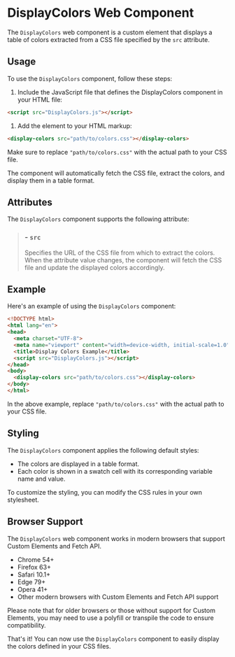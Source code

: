 # DisplayColors Web Component

The `DisplayColors` web component is a custom element that displays a table of
colors extracted from a CSS file specified by the `src` attribute.

## Usage

To use the `DisplayColors` component, follow these steps:

1. Include the JavaScript file that defines the DisplayColors component in your
   HTML file:

```html
<script src="DisplayColors.js"></script>
```

1. Add the <display-colors> element to your HTML markup:

```html
<display-colors src="path/to/colors.css"></display-colors>
```

Make sure to replace `"path/to/colors.css"` with the actual path to your CSS
file.

The component will automatically fetch the CSS file, extract the colors, and
display them in a table format.

## Attributes

The `DisplayColors` component supports the following attribute:

> ### - `src`
>
> Specifies the URL of the CSS file from which to extract the colors. When the
> attribute value changes, the component will fetch the CSS file and update the
> displayed colors accordingly.

## Example

Here's an example of using the `DisplayColors` component:

```html
<!DOCTYPE html>
<html lang="en">
<head>
  <meta charset="UTF-8">
  <meta name="viewport" content="width=device-width, initial-scale=1.0">
  <title>Display Colors Example</title>
  <script src="DisplayColors.js"></script>
</head>
<body>
  <display-colors src="path/to/colors.css"></display-colors>
</body>
</html>
```

In the above example, replace `"path/to/colors.css"` with the actual path to
your CSS file.

## Styling

The `DisplayColors` component applies the following default styles:

- The colors are displayed in a table format.
- Each color is shown in a swatch cell with its corresponding variable name and
  value.

To customize the styling, you can modify the CSS rules in your own stylesheet.

## Browser Support

The `DisplayColors` web component works in modern browsers that support Custom
Elements and Fetch API.

- Chrome 54+
- Firefox 63+
- Safari 10.1+
- Edge 79+
- Opera 41+
- Other modern browsers with Custom Elements and Fetch API support

Please note that for older browsers or those without support for Custom
Elements, you may need to use a polyfill or transpile the code to ensure
compatibility.

That's it! You can now use the `DisplayColors` component to easily display the
colors defined in your CSS files.
